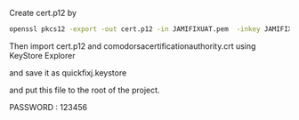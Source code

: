 Create cert.p12 by
```bash
openssl pkcs12 -export -out cert.p12 -in JAMIFIXUAT.pem  -inkey JAMIFIXUAT.key.pem
```

Then import cert.p12 and comodorsacertificationauthority.crt using KeyStore Explorer

and save it as quickfixj.keystore

and put this file to the root of the project.



PASSWORD : 123456



